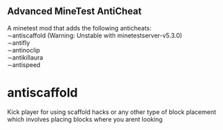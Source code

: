 ## Advanced MineTest AntiCheat
A minetest mod that adds the following anticheats:<br />
∼antiscaffold (Warning: Unstable with minetestserver-v5.3.0)<br />
∼antifly<br />
∼antinoclip<br />
∼antikillaura<br />
∼antispeed<br />

# antiscaffold
Kick player for using scaffold hacks or any other type of block placement which involves placing blocks where you arent looking
